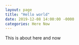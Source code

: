 ```yaml
---
layout: page
title: "Hello world"
date: 2019-12-08 14:00:00 -0000
categories: Here Now
---
```


This is about here and now

